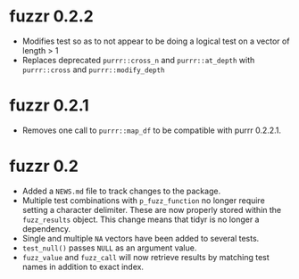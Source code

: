# fuzzr 0.2.2

* Modifies test so as to not appear to be doing a logical test on a vector of
length > 1 
* Replaces deprecated `purrr::cross_n` and `purrr::at_depth` with
`purrr::cross` and `purrr::modify_depth`

# fuzzr 0.2.1

* Removes one call to `purrr::map_df` to be compatible with purrr 0.2.2.1.

# fuzzr 0.2

* Added a `NEWS.md` file to track changes to the package.
* Multiple test combinations with `p_fuzz_function` no longer require setting a
character delimiter. These are now properly stored within the `fuzz_results`
object. This change means that tidyr is no longer a dependency.
* Single and multiple `NA` vectors have been added to several tests.
* `test_null()` passes `NULL` as an argument value.
* `fuzz_value` and `fuzz_call` will now retrieve results by matching test names
in addition to exact index.
